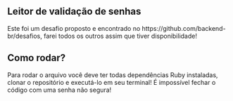<h2>Leitor de validação de senhas</h2>
<p>Este foi um desafio proposto e encontrado no https://github.com/backend-br/desafios, farei todos os outros assim que tiver disponibilidade!<p>
<h2>Como rodar?</h2>
<p>Para rodar o arquivo você deve ter todas dependências Ruby instaladas, clonar o repositório e executá-lo em seu terminal! É impossível fechar o código com uma senha não segura!</p>
